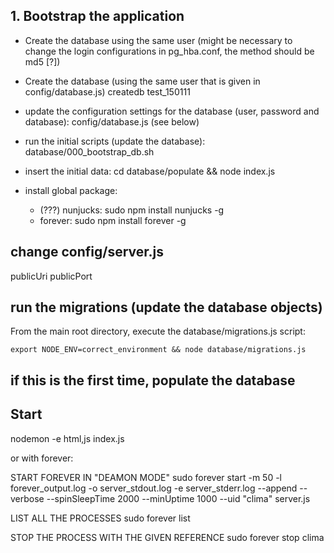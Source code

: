 ## 1. Bootstrap the application

- Create the database using the same user (might be necessary to change the login configurations in pg_hba.conf, the method should be md5 [?])

- Create the database (using the same user that is given in config/database.js)
	createdb test_150111

- update the configuration settings for the database (user, password and database): config/database.js (see below) 
- run the initial scripts (update the database): database/000_bootstrap_db.sh
- insert the initial data: cd database/populate && node index.js
- install global package:
    - (???) nunjucks: sudo npm install nunjucks -g
    - forever: sudo npm install forever -g


## change config/server.js

publicUri
publicPort


## run the migrations (update the database objects)

From the main root directory, execute the database/migrations.js script:

    export NODE_ENV=correct_environment && node database/migrations.js

## if this is the first time, populate the database


## Start 

nodemon -e html,js index.js

or with forever:

START FOREVER IN "DEAMON MODE"
sudo forever start -m 50 -l forever_output.log -o server_stdout.log -e server_stderr.log --append --verbose --spinSleepTime 2000 --minUptime 1000  --uid "clima" server.js

LIST ALL THE PROCESSES
sudo forever list

STOP THE PROCESS WITH THE GIVEN REFERENCE
sudo forever stop clima


